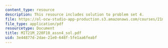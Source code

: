 ```yaml
---
content_type: resource
description: This resource includes solution to problem set 4.
file: https://ol-ocw-studio-app-production.s3.amazonaws.com/courses/21m-220-early-music-fall-2010/3e44877d2dae21e0648f5fe1aa6feabf_MIT21M_220F10_assn4_sol.pdf
file_type: application/pdf
resourcetype: Document
title: MIT21M_220F10_assn4_sol.pdf
uid: 3e44877d-2dae-21e0-648f-5fe1aa6feabf
---
```

